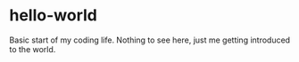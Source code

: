# hello-world
Basic start of my coding life.
Nothing to see here, just me getting introduced to the world.
